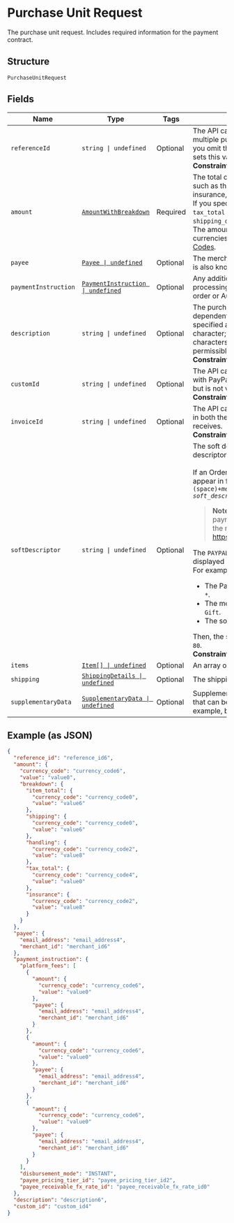 
# Purchase Unit Request

The purchase unit request. Includes required information for the payment contract.

## Structure

`PurchaseUnitRequest`

## Fields

| Name | Type | Tags | Description |
|  --- | --- | --- | --- |
| `referenceId` | `string \| undefined` | Optional | The API caller-provided external ID for the purchase unit. Required for multiple purchase units when you must update the order through `PATCH`. If you omit this value and the order contains only one purchase unit, PayPal sets this value to `default`.<br>**Constraints**: *Minimum Length*: `1`, *Maximum Length*: `256` |
| `amount` | [`AmountWithBreakdown`](../../doc/models/amount-with-breakdown.md) | Required | The total order amount with an optional breakdown that provides details, such as the total item amount, total tax amount, shipping, handling, insurance, and discounts, if any.<br/>If you specify `amount.breakdown`, the amount equals `item_total` plus `tax_total` plus `shipping` plus `handling` plus `insurance` minus `shipping_discount` minus discount.<br/>The amount must be a positive number. For listed of supported currencies and decimal precision, see the PayPal REST APIs <a href="/docs/integration/direct/rest/currency-codes/">Currency Codes</a>. |
| `payee` | [`Payee \| undefined`](../../doc/models/payee.md) | Optional | The merchant who receives the funds and fulfills the order. The merchant is also known as the payee. |
| `paymentInstruction` | [`PaymentInstruction \| undefined`](../../doc/models/payment-instruction.md) | Optional | Any additional payment instructions to be consider during payment processing. This processing instruction is applicable for Capturing an order or Authorizing an Order. |
| `description` | `string \| undefined` | Optional | The purchase description. The maximum length of the character is dependent on the type of characters used. The character length is specified assuming a US ASCII character. Depending on type of character; (e.g. accented character, Japanese characters) the number of characters that that can be specified as input might not equal the permissible max length.<br>**Constraints**: *Minimum Length*: `1`, *Maximum Length*: `127` |
| `customId` | `string \| undefined` | Optional | The API caller-provided external ID. Used to reconcile client transactions with PayPal transactions. Appears in transaction and settlement reports but is not visible to the payer.<br>**Constraints**: *Minimum Length*: `1`, *Maximum Length*: `127` |
| `invoiceId` | `string \| undefined` | Optional | The API caller-provided external invoice number for this order. Appears in both the payer's transaction history and the emails that the payer receives.<br>**Constraints**: *Minimum Length*: `1`, *Maximum Length*: `127` |
| `softDescriptor` | `string \| undefined` | Optional | The soft descriptor is the dynamic text used to construct the statement descriptor that appears on a payer's card statement.<br><br>If an Order is paid using the "PayPal Wallet", the statement descriptor will appear in following format on the payer's card statement: <code><var>PAYPAL_prefix</var>+(space)+<var>merchant_descriptor</var>+(space)+ <var>soft_descriptor</var></code><blockquote><strong>Note:</strong> The merchant descriptor is the descriptor of the merchant’s payment receiving preferences which can be seen by logging into the merchant account https://www.sandbox.paypal.com/businessprofile/settings/info/edit</blockquote>The <code>PAYPAL</code> prefix uses 8 characters. Only the first 22 characters will be displayed in the statement. <br>For example, if:<ul><li>The PayPal prefix toggle is <code>PAYPAL *</code>.</li><li>The merchant descriptor in the profile is <code>Janes Gift</code>.</li><li>The soft descriptor is <code>800-123-1234</code>.</li></ul>Then, the statement descriptor on the card is <code>PAYPAL * Janes Gift 80</code>.<br>**Constraints**: *Minimum Length*: `1`, *Maximum Length*: `22` |
| `items` | [`Item[] \| undefined`](../../doc/models/item.md) | Optional | An array of items that the customer purchases from the merchant. |
| `shipping` | [`ShippingDetails \| undefined`](../../doc/models/shipping-details.md) | Optional | The shipping details. |
| `supplementaryData` | [`SupplementaryData \| undefined`](../../doc/models/supplementary-data.md) | Optional | Supplementary data about a payment. This object passes information that can be used to improve risk assessments and processing costs, for example, by providing Level 2 and Level 3 payment data. |

## Example (as JSON)

```json
{
  "reference_id": "reference_id6",
  "amount": {
    "currency_code": "currency_code6",
    "value": "value0",
    "breakdown": {
      "item_total": {
        "currency_code": "currency_code0",
        "value": "value6"
      },
      "shipping": {
        "currency_code": "currency_code0",
        "value": "value6"
      },
      "handling": {
        "currency_code": "currency_code2",
        "value": "value8"
      },
      "tax_total": {
        "currency_code": "currency_code4",
        "value": "value0"
      },
      "insurance": {
        "currency_code": "currency_code2",
        "value": "value8"
      }
    }
  },
  "payee": {
    "email_address": "email_address4",
    "merchant_id": "merchant_id6"
  },
  "payment_instruction": {
    "platform_fees": [
      {
        "amount": {
          "currency_code": "currency_code6",
          "value": "value0"
        },
        "payee": {
          "email_address": "email_address4",
          "merchant_id": "merchant_id6"
        }
      },
      {
        "amount": {
          "currency_code": "currency_code6",
          "value": "value0"
        },
        "payee": {
          "email_address": "email_address4",
          "merchant_id": "merchant_id6"
        }
      },
      {
        "amount": {
          "currency_code": "currency_code6",
          "value": "value0"
        },
        "payee": {
          "email_address": "email_address4",
          "merchant_id": "merchant_id6"
        }
      }
    ],
    "disbursement_mode": "INSTANT",
    "payee_pricing_tier_id": "payee_pricing_tier_id2",
    "payee_receivable_fx_rate_id": "payee_receivable_fx_rate_id0"
  },
  "description": "description6",
  "custom_id": "custom_id4"
}
```

